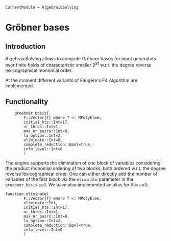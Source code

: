 ```@meta
CurrentModule = AlgebraicSolving
```

# Gröbner bases

## Introduction

AlgebraicSolving allows to compute Gröbner bases for input generators over finite
fields of characteristic smaller $2^{31}$ w.r.t. the degree reverse
lexicographical monomial order.

At the moment different variants of Faugère's F4 Algorithm are implemented.

## Functionality

```@docs
    groebner_basis(
        F::Vector{T} where T <: MPolyElem;
        initial_hts::Int=17,
        nr_thrds::Int=1,
        max_nr_pairs::Int=0,
        la_option::Int=2,
        eliminate::Int=0,
        complete_reduction::Bool=true,
        info_level::Int=0
        )
```

The engine supports the elimination of one block of variables considering the
product monomial ordering of two blocks, both ordered w.r.t. the degree
reverse lexicographical order. One can either directly add the number of
variables of the first block via the `eliminate` parameter in the
`groebner_basis` call. We have also implemented an alias for this call:

```@docs
function eliminate(
        F::Vector{T} where T <: MPolyElem,
        eliminate::Int,
        initial_hts::Int=17,
        nr_thrds::Int=1,
        max_nr_pairs::Int=0,
        la_option::Int=2,
        complete_reduction::Bool=true,
        info_level::Int=0
        )
```
